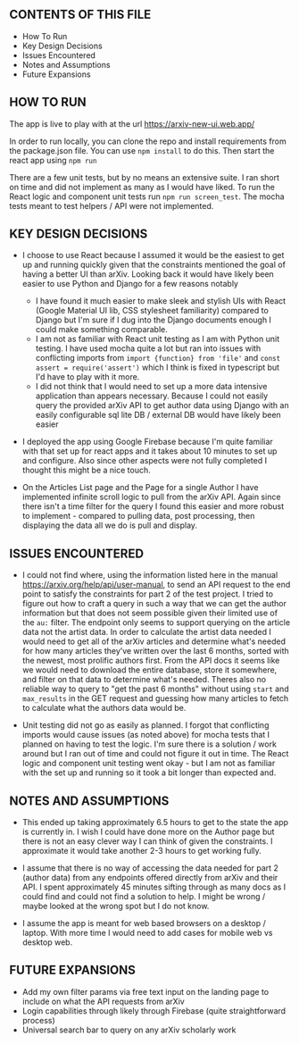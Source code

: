 CONTENTS OF THIS FILE
---------------------

 * How To Run
 * Key Design Decisions
 * Issues Encountered
 * Notes and Assumptions
 * Future Expansions


HOW TO RUN
------------

The app is live to play with at the url https://arxiv-new-ui.web.app/

In order to run locally, you can clone the repo and install requirements from the package.json file. You can use `npm install` to do this. Then start the react app using `npm run`

There are a few unit tests, but by no means an extensive suite. I ran short on time and did not implement as many as I would have liked. To run the React logic and component unit tests run `npm run screen_test`. The mocha tests meant to test helpers / API were not implemented.


KEY DESIGN DECISIONS
------------

 * I choose to use React because I assumed it would be the easiest to get up and running quickly given that the constraints mentioned the goal of having a better UI than arXiv. Looking back it would have likely been easier to use Python and Django for a few reasons notably 
   - I have found it much easier to make sleek and stylish UIs with React (Google Material UI lib, CSS stylesheet familiarity) compared to Django but I'm sure if I dug into the Django documents enough I could make something comparable.
   - I am not as familiar with React unit testing as I am with Python unit testing. I have used mocha quite a lot but ran into issues with conflicting imports from `import {function} from 'file'` and `const assert = require('assert')` which I think is fixed in typescript but I'd have to play with it more.
   - I did not think that I would need to set up a more data intensive application than appears necessary. Because I could not easily query the provided arXiv API to get author data using Django with an easily configurable sql lite DB / external DB would have likely been easier

 * I deployed the app using Google Firebase because I'm quite familiar with that set up for react apps and it takes about 10 minutes to set up and configure. Also since other aspects were not fully completed I thought this might be a nice touch.

 * On the Articles List page and the Page for a single Author I have implemented infinite scroll logic to pull from the arXiv API. Again since there isn't a time filter for the query I found this easier and more robust to implement - compared to pulling data, post processing, then displaying the data all we do is pull and display. 

ISSUES ENCOUNTERED
-------------
 
 * I could not find where, using the information listed here in the manual https://arxiv.org/help/api/user-manual, to send an API request to the end point to satisfy the constraints for part 2 of the test project. I tried to figure out how to craft a query in such a way that we can get the author information but that does not seem possible given their limited use of the `au:` filter. The endpoint only seems to support querying on the article data not the artist data. In order to calculate the artist data needed I would need to get all of the arXiv articles and determine what's needed for how many articles they’ve written over the last 6 months, sorted with the newest, most prolific authors first. From the API docs it seems like we would need to download the entire database, store it somewhere, and filter on that data to determine what's needed. Theres also no reliable way to query to "get the past 6 months" without using `start` and `max_results` in the GET request and guessing how many articles to fetch to calculate what the authors data would be.

 * Unit testing did not go as easily as planned. I forgot that conflicting imports would cause issues (as noted above) for mocha tests that I planned on having to test the logic. I'm sure there is a solution / work around but I ran out of time and could not figure it out in time. The React logic and component unit testing went okay - but I am not as familiar with the set up and running so it took a bit longer than expected and. 


NOTES AND ASSUMPTIONS
-------------
 
 * This ended up taking approximately 6.5 hours to get to the state the app is currently in. I wish I could have done more on the Author page but there is not an easy clever way I can think of given the constraints. I approximate it would take another 2-3 hours to get working fully. 

 * I assume that there is no way of accessing the data needed for part 2 (author data) from any endpoints offered directly from arXiv and their API. I spent approximately 45 minutes sifting through as many docs as I could find and could not find a solution to help. I might be wrong / maybe looked at the wrong spot but I do not know.

 * I assume the app is meant for web based browsers on a desktop / laptop. With more time I would need to add cases for mobile web vs desktop web.


FUTURE EXPANSIONS
-------------

 * Add my own filter params via free text input on the landing page to include on what the API requests from arXiv
 * Login capabilities through likely through Firebase (quite straightforward process)
 * Universal search bar to query on any arXiv scholarly work
